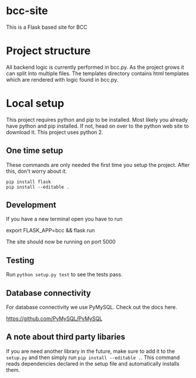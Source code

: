 # bcc-site

This is a Flask based site for BCC

# Project structure

All backend logic is currently performed in bcc.py. As the project grows it can split into multiple files. The templates directory contains html templates which are rendered with logic found in bcc.py.

# Local setup

This project requires python and pip to be installed. Most likely you already have python and pip installed. If not, head on over to the python web site to download it. This project uses python 2.

## One time setup

These commands are only needed the first time you setup the project. After this, don't worry about it.

    pip install flask
    pip install --editable .

## Development

If you have a new terminal open you have to run

  export FLASK_APP=bcc && flask run

The site should now be running on port 5000


## Testing

Run `python setup.py test` to see the tests pass.

## Database connectivity

For database connectivity we use PyMySQL. Check out the docs here.

https://github.com/PyMySQL/PyMySQL

## A note about third party libaries

If you are need another library in the future, make sure to add it to the `setup.py` and then simply run `pip install --editable .`. This command
reads dependencies declared in the setup file and automatically installs them.